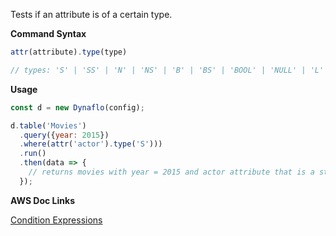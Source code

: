 Tests if an attribute is of a certain type.

**Command Syntax**

```javascript
attr(attribute).type(type)

// types: 'S' | 'SS' | 'N' | 'NS' | 'B' | 'BS' | 'BOOL' | 'NULL' | 'L' | 'M'
```  

**Usage**

```javascript
const d = new Dynaflo(config);

d.table('Movies')
  .query({year: 2015})
  .where(attr('actor').type('S')))
  .run()
  .then(data => {
    // returns movies with year = 2015 and actor attribute that is a string
  });
```

**AWS Doc Links**

[Condition Expressions](http://docs.aws.amazon.com/amazondynamodb/latest/developerguide/Expressions.SpecifyingConditions.html)